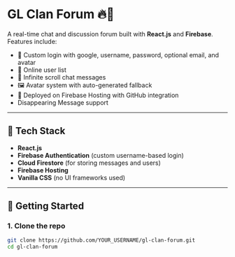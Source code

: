 # GL Clan Forum 🔥💬

A real-time chat and discussion forum built with **React.js** and **Firebase**. Features include:

- 🔐 Custom login with google, username, password, optional email, and avatar
- 👥 Online user list
- 💬 Infinite scroll chat messages
- 🖼️ Avatar system with auto-generated fallback
- 🚀 Deployed on Firebase Hosting with GitHub integration
- Disappearing Message support 
---

## 🔧 Tech Stack

- **React.js**
- **Firebase Authentication** (custom username-based login)
- **Cloud Firestore** (for storing messages and users)
- **Firebase Hosting**
- **Vanilla CSS** (no UI frameworks used)

---

## 🚀 Getting Started

### 1. Clone the repo

```bash
git clone https://github.com/YOUR_USERNAME/gl-clan-forum.git
cd gl-clan-forum
